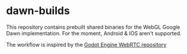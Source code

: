 # dawn-builds
This repository contains prebuilt shared binaries for the WebGL Google Dawn implementation.
For the moment, Android & IOS aren't supported.

The workflow is inspired by the [Godot Engine WebRTC repository](https://github.com/godotengine/webrtc-actions)
